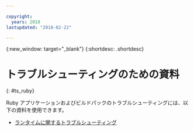 ```yaml
---

copyright:
  years: 2018
lastupdated: "2018-02-22"

---
```


{:new_window: target="_blank"}
{:shortdesc: .shortdesc}

# トラブルシューティングのための資料
{: #ts_ruby}

Ruby アプリケーションおよびビルドパックのトラブルシューティングには、以下の資料を使用できます。

* [ランタイムに関するトラブルシューティング](../common/ts_runtimes.html#runtimes)
